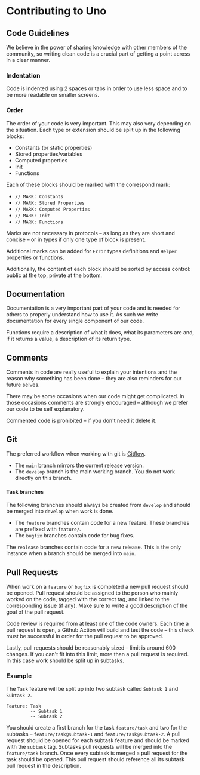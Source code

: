 # Contributing to Uno
## Code Guidelines
We believe in the power of sharing knowledge with other members of the community, so writing clean code is a crucial part of getting a point across in a clear manner.

### Indentation
Code is indented using 2 spaces or tabs in order to use less space and to be more readable on smaller screens.

### Order
The order of your code is very important. This may also very depending on the situation.
Each type or extension should be split up in the following blocks:
- Constants (or static properties)
- Stored properties/variables
- Computed properties
- Init
- Functions

Each of these blocks should be marked with the correspond mark:
- `// MARK: Constants`
- `// MARK: Stored Properties`
- `// MARK: Computed Properties`
- `// MARK: Init`
- `// MARK: Functions`

Marks are not necessary in protocols – as long as they are short and concise – or in types if only one type of block is present.

Additional marks can be added for `Error` types definitions and `Helper` properties or functions.

Additionally, the content of each block should be sorted by access control: public at the top, private at the bottom.

## Documentation
Documentation is a very important part of your code and is needed for others to properly understand how to use it.
As such we write documentation for every single component of our code.

Functions require a description of what it does, what its parameters are and, if it returns a value, a description of its return type.

## Comments
Comments in code are really useful to explain your intentions and the reason why something has been done – they are also reminders for our future selves.

There may be some occasions when our code might get complicated. In those occasions comments are strongly encouraged – although we prefer our code to be self explanatory.

Commented code is prohibited – if you don't need it delete it.

## Git
The preferred workflow when working with git is [Gitflow](https://www.atlassian.com/git/tutorials/comparing-workflows/gitflow-workflow).

- The `main` branch mirrors the current release version.
- The `develop` branch is the main working branch. You do not work directly on this branch.

#### Task branches
The following branches should always be created from `develop` and should be merged into `develop` when work is done.
- The `feature` branches contain code for a new feature. These branches are prefixed with `feature/`.
- The `bugfix` branches contain code for bug fixes.

The `realease` branches contain code for a new release. This is the only instance when a branch should be merged into `main`.

## Pull Requests
When work on a `feature` or `bugfix` is completed a new pull request should be opened.
Pull request should be assigned to the person who mainly worked on the code, tagged with the correct tag, and linked to the corresponding issue (if any).
Make sure to write a good description of the goal of the pull request.

Code review is required from at least one of the code owners.
Each time a pull request is open, a Github Action will build and test the code – this check must be successful in order for the pull request to be approved.

Lastly, pull requests should be reasonably sized – limit is around 600 changes. If you can't fit into this limit, more than a pull request is required. In this case work should be split up in subtasks.

### Example
The `Task` feature will be split up into two subtask called `Subtask 1` and `Subtask 2`.

```
Feature: Task
         -- Subtask 1
         -- Subtask 2
```

You should create a first branch for the task `feature/task` and  two for the subtasks – `feature/task@subtask-1` and `feature/task@subtask-2`. A pull request should be opened for each subtask feature and should be marked with the `subtask` tag.
Subtasks pull requests will be merged into the `feature/task` branch. Once every subtask is merged a pull request for the task should be opened. This pull request should reference all its subtask pull request in the description.